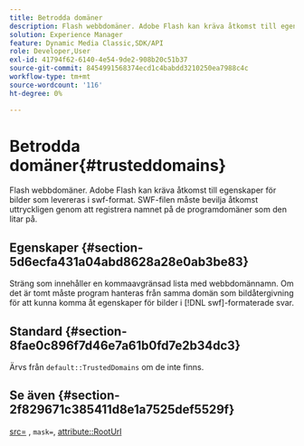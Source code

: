 ```yaml
---
title: Betrodda domäner
description: Flash webbdomäner. Adobe Flash kan kräva åtkomst till egenskaper för bilder som levereras i swf-format. SWF-filen måste bevilja åtkomst uttryckligen genom att registrera namnet på de programdomäner som den litar på.
solution: Experience Manager
feature: Dynamic Media Classic,SDK/API
role: Developer,User
exl-id: 41794f62-6140-4e54-9de2-908b20c51b37
source-git-commit: 8454991568374ecd1c4babdd3210250ea7988c4c
workflow-type: tm+mt
source-wordcount: '116'
ht-degree: 0%

---
```


# Betrodda domäner{#trusteddomains}

Flash webbdomäner. Adobe Flash kan kräva åtkomst till egenskaper för bilder som levereras i swf-format. SWF-filen måste bevilja åtkomst uttryckligen genom att registrera namnet på de programdomäner som den litar på.

## Egenskaper {#section-5d6ecfa431a04abd8628a28e0ab3be83}

Sträng som innehåller en kommaavgränsad lista med webbdomännamn. Om det är tomt måste program hanteras från samma domän som bildåtergivning för att kunna komma åt egenskaper för bilder i [!DNL swf]-formaterade svar.

## Standard {#section-8fae0c896f7d46e7a61b0fd7e2b34dc3}

Ärvs från `default::TrustedDomains` om de inte finns.

## Se även {#section-2f829671c385411d8e1a7525def5529f}

[src=](../../../../../ir-api/http-protocol/image-rendering-api-ref/c-ir-http-protocol-ref/c-ir-http-protocol-command-reference/r-ir-src.md#reference-62c98abad22149d68d405ed6aaff8272) , `mask=`, [attribute::RootUrl](../../../../../ir-api/material-cat/image-rendering-api-ref/c-ir-material-catalog/c-ir-attributes-reference/r-ir-rooturl.md#reference-b8d706a573814802bd6794223cc78402)
